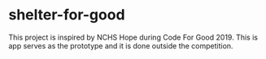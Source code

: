 # shelter-for-good

This project is inspired by NCHS Hope during Code For Good 2019. This is app serves as the prototype and it is done outside the competition.
